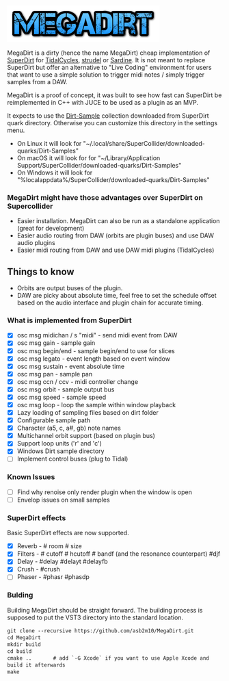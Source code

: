 ![MegaDirt](assets/logo.png)

MegaDirt is a dirty (hence the name MegaDirt) cheap implementation of [SuperDirt](https://github.com/musikinformatik/SuperDirt)
for [TidalCycles](https://tidalcycles.org/), [strudel](https://strudel.cc/) or [Sardine](https://github.com/Bubobubobubobubo/sardine).
It is not meant to replace SuperDirt but offer an alternative to "Live Coding" environment for users that want to use a simple solution
to trigger midi notes / simply trigger samples from a DAW.

MegaDirt is a proof of concept, it was built to see how fast can SuperDirt be reimplemented in C++ with JUCE to be used as a plugin as an MVP.

It expects to use the [Dirt-Sample](https://github.com/tidalcycles/Dirt-Samples) collection
downloaded from SuperDirt quark directory. Otherwise you can customize this directory in the settings menu.
* On Linux it will look for "~/.local/share/SuperCollider/downloaded-quarks/Dirt-Samples"
* On macOS it will look for for "~/Library/Application Support/SuperCollider/downloaded-quarks/Dirt-Samples"
* On Windows it will look for "%localappdata%/SuperCollider/downloaded-quarks/Dirt-Samples"

### MegaDirt might have those advantages over SuperDirt on Supercollider
* Easier installation. MegaDirt can also be run as a standalone application (great for development)
* Easier audio routing from DAW (orbits are plugin buses) and use DAW audio plugins
* Easier midi routing from DAW and use DAW midi plugins (TidalCycles)

## Things to know

* Orbits are output buses of the plugin.
* DAW are picky about absolute time, feel free to set the schedule offset based on the audio interface and plugin chain for accurate timing.

### What is implemented from SuperDirt

- [x] osc msg midichan / s "midi" - send midi event from DAW
- [x] osc msg gain - sample gain
- [x] osc msg begin/end - sample begin/end to use for slices
- [x] osc msg legato - event length based on event window
- [x] osc msg sustain - event absolute time
- [x] osc msg pan - sample pan
- [x] osc msg ccn / ccv - midi controller change
- [x] osc msg orbit - sample output bus
- [x] osc msg speed - sample speed
- [x] osc msg loop - loop the sample within window playback
- [x] Lazy loading of sampling files based on dirt folder
- [x] Configurable sample path
- [x] Character (a5, c, a#, gb) note names
- [x] Multichannel orbit support (based on plugin bus)
- [x] Support loop units ('r' and 'c')
- [X] Windows Dirt sample directory
- [ ] Implement control buses (plug to Tidal)

### Known Issues
- [ ] Find why renoise only render plugin when the window is open
- [ ] Envelop issues on small samples

### SuperDirt effects

Basic SuperDirt effects are now supported.

- [x] Reverb - # room # size
- [x] Filters - # cutoff # hcutoff # bandf (and the resonance counterpart) #djf
- [x] Delay - #delay #delayt #delayfb
- [x] Crush - #crush
- [ ] Phaser - #phasr #phasdp

### Bulding

Building MegaDirt should be straight forward. The building process is supposed to put the VST3 directory into the standard location.

    git clone --recursive https://github.com/asb2m10/MegaDirt.git
    cd MegaDirt
    mkdir build
    cd build
    cmake ..       # add `-G Xcode` if you want to use Apple Xcode and build it afterwards
    make
